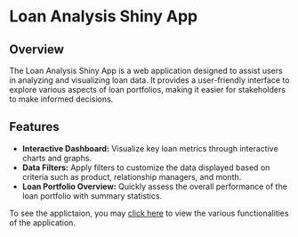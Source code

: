 # Loan Analysis Shiny App

## Overview

The Loan Analysis Shiny App is a web application designed to assist users in analyzing and visualizing loan data. It provides a user-friendly interface to explore various aspects of loan portfolios, making it easier for stakeholders to make informed decisions.

## Features

- **Interactive Dashboard:** Visualize key loan metrics through interactive charts and graphs.
- **Data Filters:** Apply filters to customize the data displayed based on criteria such as product, relationship managers, and month.
- **Loan Portfolio Overview:** Quickly assess the overall performance of the loan portfolio with summary statistics.

To see the applictaion, you may [click here](https://bryan-kanyingi.shinyapps.io/project/) to view the various functionalities of the application.
